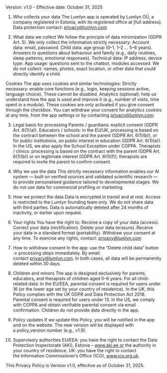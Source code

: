 ﻿Version: v1.0 – Effective date: October 31, 2025

1. Who collects your data
The Lumlyn app is operated by Lumlyn OÜ, a company registered in Estonia, with its registered office at [full address].
Data protection contact: privacy@lumlyn.com

2. What data we collect
We follow the principle of data minimization (GDPR Art. 5).
We only collect the information strictly necessary:
Account data: email, password.
Child data: age group (0–1, 1–2 … 5–6 years).
Answers to questions about behaviour and family (e.g., daily routines, sleep patterns, emotional responses).
Technical data: IP address, device type.
App usage: questions sent to the chatbot, modules accessed.
We do not collect: names, photos, exact location, or other data that could directly identify a child.

Cookies
The app uses cookies and similar technologies:
Strictly necessary: enable core functions (e.g., login, keeping sessions active, language choice). These cannot be disabled.
Analytics (optional): help us understand how the app is used and improve it (e.g., number of visits, time spent in a module). These cookies are only activated if you give consent through the checkbox.
You can withdraw your consent for analytics cookies at any time, from the app settings or by contacting privacy@lumlyn.com.

3. Legal basis for processing
Parents / guardians: explicit consent (GDPR Art. 6(1)(a)).
Educators / schools: in the EU/UK, processing is based on the contract between the school and the parent (GDPR Art. 6(1)(b)), or for public institutions, on public interest in education (GDPR Art. 6(1)(e)). In the US, we also apply the School Exception under COPPA.
Therapists / clinics: processing is based on the contract with the parent (GDPR Art. 6(1)(b)) or on legitimate interest (GDPR Art. 6(1)(f)); therapists are required to invite the parent to confirm consent.

4. Why we use the data
This strictly necessary information enables our AI system — built on verified sources and validated scientific research — to provide personalised guidance tailored to developmental stages.
We do not use data for commercial profiling or marketing.

5. How we protect the data
Data is encrypted in transit and at rest.
Access is restricted to the Lumlyn founding team only.
We do not share data with third parties.
Data is automatically deleted after 24 months of inactivity, or earlier upon request.

6. Your rights
You have the right to:
Receive a copy of your data (access).
Correct your data (rectification).
Delete your data (erasure).
Receive your data in a standard format (portability).
Withdraw your consent at any time.
To exercise any rights, contact: privacy@lumlyn.com

7. How to withdraw consent
In the app: use the “Delete child data” button → processing stops immediately.
By email: contact privacy@lumlyn.com.
In both cases, all data will be permanently deleted within 30 days.

8. Children and minors
The app is designed exclusively for parents, educators, and therapists of children aged 0–6 years.
For all child-related data:
In the EU/EEA, parental consent is required for users under 16 (or the lower age set by your country of residence).
In the UK, this Policy complies with the UK GDPR and Data Protection Act 2018. Parental consent is required for users under 13.
In the US, we comply with COPPA and obtain verifiable parental consent via email confirmation.
Children do not provide data directly in the app.

9. Policy updates
If we update this Policy, you will be notified in the app and on the website.
The new version will be displayed with a policy_version number (e.g., v1.9).

10. Supervisory authorities
EU/EEA: you have the right to contact the Data Protection Inspectorate (AKI), Estonia – www.aki.ee or the authority in your country of residence.
UK: you have the right to contact the Information Commissioner’s Office (ICO), www.ico.org.uk.

This Privacy Policy is Version v1.0, effective as of October 31, 2025.